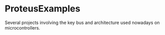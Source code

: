 # ProteusExamples
Several projects involving the key bus and architecture used nowadays on microcontrollers.

